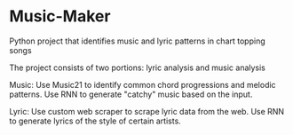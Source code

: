 # Music-Maker
Python project that identifies music and lyric patterns in chart topping songs

The project consists of two portions: lyric analysis and music analysis

Music: Use Music21 to identify common chord progressions and melodic patterns. Use RNN to generate "catchy" music based on the input.

Lyric: Use custom web scraper to scrape lyric data from the web. Use RNN to generate lyrics of the style of certain artists.
